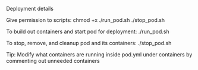 Deployment details

Give permission to scripts:
chmod +x ./run_pod.sh ./stop_pod.sh

To build out containers and start pod for deployment:
./run_pod.sh

To stop, remove, and cleanup pod and its containers:
./stop_pod.sh

Tip: Modify what containers are running inside pod.yml under containers by commenting out unneeded containers
